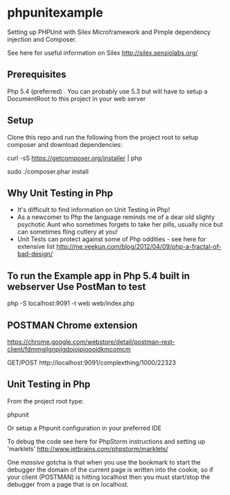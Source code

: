 phpunitexample
==============

Setting up PHPUnit with Silex Microframework and Pimple dependency injection and Composer.

See here for useful information on Silex http://silex.sensiolabs.org/

## Prerequisites

Php 5.4 (preferred) .
You can probably use 5.3 but will have to setup a DocumentRoot to this project in your web server

## Setup

Clone this repo and run the following from the project root to setup composer and download dependencies:

curl -sS https://getcomposer.org/installer | php

sudo ./composer.phar install

## Why Unit Testing in Php

* It's difficult to find information on Unit Testing in Php!
* As a newcomer to Php the language reminds me of a dear old slighty psychotic Aunt who sometimes forgets to take her pills, usually nice but can sometimes fling cutlery at you!
* Unit Tests can protect against some of Php oddities - see here for extensive list http://me.veekun.com/blog/2012/04/09/php-a-fractal-of-bad-design/

## To run the Example app in Php 5.4 built in webserver Use PostMan to test

php -S localhost:9091 -t web web/index.php

## POSTMAN Chrome extension 
https://chrome.google.com/webstore/detail/postman-rest-client/fdmmgilgnpjigdojojpjoooidkmcomcm

GET/POST http://localhost:9091/complexthing/1000/22323

## Unit Testing in Php

From the project root type:

phpunit

Or setup a Phpunit configuration in your preferred IDE

To debug the code see here for PhpStorm instructions and setting up 'marklets'
http://www.jetbrains.com/phpstorm/marklets/

One *massive* gotcha is that when you use the bookmark to start the debugger the domain of the current page is written into the cookie, so if your client (POSTMAN) is hitting localhost then you must start/stop the debugger from a page that is on localhost.

